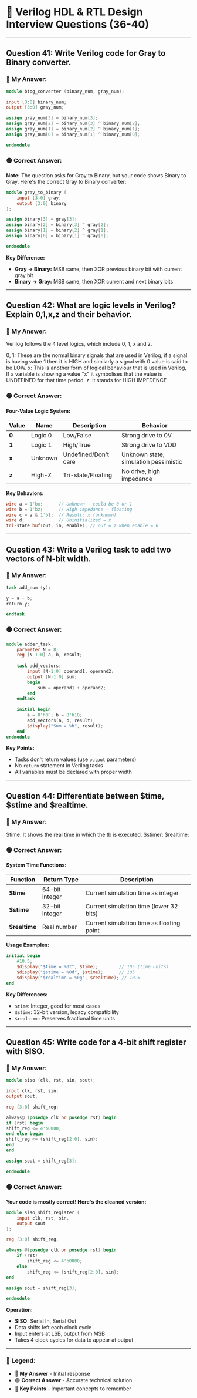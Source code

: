 # 🔷 Verilog HDL & RTL Design Interview Questions (36-40)
---

## Question 41: Write Verilog code for Gray to Binary converter.

### 🔴 My Answer:
```verilog
module btog_converter (binary_num, gray_num);

input [3:0] binary_num;
output [3:0] gray_num;

assign gray_num[3] = binary_num[3];
assign gray_num[2] = binary_num[3] ^ binary_num[2];
assign gray_num[1] = binary_num[2] ^ binary_num[1];
assign gray_num[0] = binary_num[1] ^ binary_num[0];

endmodule
```

### 🟢 Correct Answer:

**Note:** The question asks for Gray to Binary, but your code shows Binary to Gray. Here's the correct Gray to Binary converter:

```verilog
module gray_to_binary (
    input [3:0] gray,
    output [3:0] binary
);

assign binary[3] = gray[3];
assign binary[2] = binary[3] ^ gray[2];
assign binary[1] = binary[2] ^ gray[1];
assign binary[0] = binary[1] ^ gray[0];

endmodule
```

**Key Difference:**
- **Gray → Binary:** MSB same, then XOR previous binary bit with current gray bit
- **Binary → Gray:** MSB same, then XOR current and next binary bits

---

## Question 42: What are logic levels in Verilog? Explain 0,1,x,z and their behavior.

### 🔴 My Answer:
Verilog follows the 4 level logics, which include 0, 1, x and z.

0, 1: These are the normal binary signals that are used in Verilog, if a signal is having value 1 then it is HIGH and similarly a signal with 0 value is said to be LOW.
x: This is another form of logical behaviour that is used in Verilog, If a variable is showing a value "x" it symbolises that the value is UNDEFINED for that time period.
z: It stands for HIGH IMPEDENCE

### 🟢 Correct Answer:

**Four-Value Logic System:**

| Value | Name | Description | Behavior |
|-------|------|-------------|----------|
| **0** | Logic 0 | Low/False | Strong drive to 0V |
| **1** | Logic 1 | High/True | Strong drive to VDD |
| **x** | Unknown | Undefined/Don't care | Unknown state, simulation pessimistic |
| **z** | High-Z | Tri-state/Floating | No drive, high impedance |

**Key Behaviors:**
```verilog
wire a = 1'bx;      // Unknown - could be 0 or 1
wire b = 1'bz;      // High impedance - floating
wire c = a & 1'b1;  // Result: x (unknown)
wire d;             // Uninitialized = x
tri-state buf(out, in, enable); // out = z when enable = 0
```

---

## Question 43: Write a Verilog task to add two vectors of N-bit width.

### 🔴 My Answer:
```verilog
task add_num (y);

y = a + b;
return y;

endtask
```

### 🟢 Correct Answer:

```verilog
module adder_task;
    parameter N = 8;
    reg [N-1:0] a, b, result;
    
    task add_vectors;
        input [N-1:0] operand1, operand2;
        output [N-1:0] sum;
        begin
            sum = operand1 + operand2;
        end
    endtask
    
    initial begin
        a = 8'h0F; b = 8'h10;
        add_vectors(a, b, result);
        $display("Sum = %h", result);
    end
endmodule
```

**Key Points:**
- Tasks don't return values (use `output` parameters)
- No `return` statement in Verilog tasks
- All variables must be declared with proper width

---

## Question 44: Differentiate between $time, $stime and $realtime.

### 🔴 My Answer:
$time: It shows the real time in which the tb is executed.
$stimer:
$realtime:

### 🟢 Correct Answer:

**System Time Functions:**

| Function | Return Type | Description |
|----------|-------------|-------------|
| **$time** | 64-bit integer | Current simulation time as integer |
| **$stime** | 32-bit integer | Current simulation time (lower 32 bits) |
| **$realtime** | Real number | Current simulation time as floating point |

**Usage Examples:**
```verilog
initial begin
    #10.5;
    $display("$time = %0t", $time);        // 105 (time units)
    $display("$stime = %0d", $stime);      // 105 
    $display("$realtime = %0g", $realtime); // 10.5
end
```

**Key Differences:**
- `$time`: Integer, good for most cases
- `$stime`: 32-bit version, legacy compatibility
- `$realtime`: Preserves fractional time units

---

## Question 45: Write code for a 4-bit shift register with SISO.

### 🔴 My Answer:
```verilog
module siso (clk, rst, sin, sout);

input clk, rst, sin;
output sout;

reg [3:0] shift_reg;

always@ (posedge clk or posedge rst) begin
if (rst) begin
shift_reg <= 4'b0000;
end else begin
shift_reg <= {shift_reg[2:0], sin};
end
end

assign sout = shift_reg[3];

endmodule
```

### 🟢 Correct Answer:

**Your code is mostly correct! Here's the cleaned version:**

```verilog
module siso_shift_register (
    input clk, rst, sin,
    output sout
);

reg [3:0] shift_reg;

always @(posedge clk or posedge rst) begin
    if (rst)
        shift_reg <= 4'b0000;
    else
        shift_reg <= {shift_reg[2:0], sin};
end

assign sout = shift_reg[3];

endmodule
```

**Operation:**
- **SISO:** Serial In, Serial Out
- Data shifts left each clock cycle
- Input enters at LSB, output from MSB
- Takes 4 clock cycles for data to appear at output

---

### 📝 **Legend:**
- 🔴 **My Answer** - Initial response  
- 🟢 **Correct Answer** - Accurate technical solution
- 🔷 **Key Points** - Important concepts to remember
